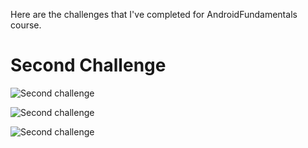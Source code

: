 Here are the challenges that I've completed for AndroidFundamentals course.

<h1>Second Challenge</h1>

![Second challenge](https://github.com/7Mircea/AtelierulDigital/challengeSecond.jpg)

![Second challenge](https://github.com/7Mircea/AtelierulDigital/ceva.png)

![Second challenge](https://github.com/7Mircea/AtelierulDigital/tree/secondChallenge/ceva.png)
